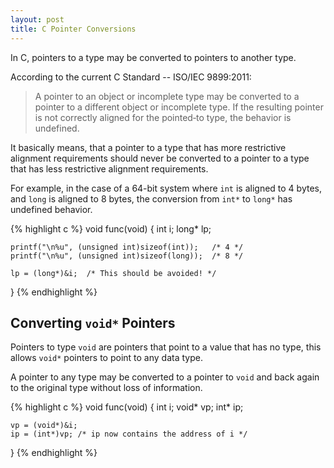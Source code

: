 ```yaml
---
layout: post
title: C Pointer Conversions
---
```


In C, pointers to a type may be converted to pointers to another type.

According to the current C Standard -- ISO/IEC 9899:2011:
> A pointer to an object or incomplete type may be converted to a pointer to a different object or incomplete type. If the resulting pointer is not correctly aligned for the pointed&#8209;to type, the behavior is undefined.

It basically means, that a pointer to a type that has more restrictive alignment requirements should never be converted to a pointer to a type that has less restrictive alignment requirements.

For example, in the case of a 64-bit system where `int` is aligned to 4 bytes, and `long` is aligned to 8 bytes, the conversion from `int*` to `long*` has undefined behavior.

{% highlight c %}
void func(void) {
    int i;
    long* lp;

    printf("\n%u", (unsigned int)sizeof(int));   /* 4 */
    printf("\n%u", (unsigned int)sizeof(long));  /* 8 */

    lp = (long*)&i;  /* This should be avoided! */
}
{% endhighlight %}

## Converting `void*` Pointers

Pointers to type `void` are pointers that point to a value that has no type, this allows `void*` pointers to point to any data type.

A pointer to any type may be converted to a pointer to `void` and back again to the original type without loss of information.

{% highlight c %}
void func(void) {
    int i;
    void* vp;
    int* ip;

    vp = (void*)&i;
    ip = (int*)vp; /* ip now contains the address of i */
}
{% endhighlight %}
